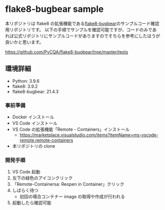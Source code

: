 # flake8-bugbear sample

本リポジトリは flake8 の拡張機能である[flake8-bugbear](https://github.com/PyCQA/flake8-bugbear)のサンプルコード確認用リポジトリです。
以下の手順でサンプルを確認可能ですが、コードのみであれば公式リポジトリにサンプルコードがありますのでそちらを参考にしたほうが良いかと思います。

https://github.com/PyCQA/flake8-bugbear/tree/master/tests

## 環境詳細

- Python: 3.9.6
- flake8: 3.9.2
- flake8-bugbear: 21.4.3

### 事前準備

- Docker インストール
- VS Code インストール
- VS Code の拡張機能「Remote - Containers」インストール
  - https://marketplace.visualstudio.com/items?itemName=ms-vscode-remote.remote-containers
- 本リポジトリの clone

### 開発手順

1. VS Code 起動
2. 左下の緑色のアイコンクリック
3. 「Remote-Containersa: Reopen in Container」クリック
4. しばらく待つ
   - 初回の場合コンテナー image の取得や作成が行われる
5. 起動したら確認可能
